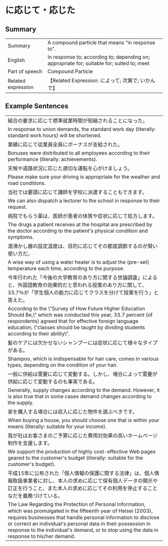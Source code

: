 # に応じて・応じた

## Summary

<table><tr>   <td>Summary</td>   <td>A compound particle that means “in response to”.</td></tr><tr>   <td>English</td>   <td>In response to; according to; depending on; appropriate for; suitable for; suited to; meet</td></tr><tr>   <td>Part of speech</td>   <td>Compound Particle</td></tr><tr>   <td>Related expression</td>   <td>【Related Expression: によって; 次第で; いかんで】</td></tr></table>

## Example Sentences

<table><tr><td>組合の要求に応じて標準就業時間が短縮されることになった。</td></tr><tr><td>In response to union demands, the standard work day (literally: standard work hours) will be shortened.</td></tr><tr><td>業績に応じて従業員全員にボーナスが支給された。</td></tr><tr><td>Bonuses were distributed to all employees according to their performance (literally: achievements).</td></tr><tr><td>天候や道路状況に応じた適切な運転を心がけましょう。</td></tr><tr><td>Please make sure your driving is appropriate for the weather and road conditions.</td></tr><tr><td>当社では要請に応じて講師を学校に派遣することもできます。</td></tr><tr><td>We can also dispatch a lecturer to the school in response to their request.</td></tr><tr><td>病院でもらう薬は、医師が患者の体質や症状に応じて処方します。</td></tr><tr><td>The drugs a patient receives at the hospital are prescribed by the doctor according to the patient's physical condition and symptoms.</td></tr><tr><td>湯沸かし器の設定温度は、目的に応じてその都度調節するのが賢い使い方だ。</td></tr><tr><td>A wise way of using a water heater is to adjust the (pre-set) temperature each time, according to the purpose.</td></tr><tr><td>今年行われた「今後の大学教育のあり方に関する世論調査」によると、外国語教育の効果的だと思われる授業のあり方に関して、33.7％が「学生個人の能力に応じてクラスを分けて授業を行う」と答えた。</td></tr><tr><td>According to the \"Survey of How Future Higher Education Should Be,\" which was conducted this year, 33.7 percent (of respondents) agreed that for effective foreign language education, \"classes should be taught by dividing students according to their ability\".</td></tr><tr><td>髪のケアには欠かせないシャンプーには症状に応じて様々なタイプがある。</td></tr><tr><td>Shampoo, which is indispensable for hair care, comes in various types, depending on the condition of your hair.</td></tr><tr><td>一般に供給は需要に応じて変動する。しかし、場合によって需要が供給に応じて変動するのも事実である。</td></tr><tr><td>Generally, supply changes according to the demand. However, it is also true that in some cases demand changes according to the supply.</td></tr><tr><td>家を購入する場合には収入に応じた物件を選ぶべきです。</td></tr><tr><td>When buying a house, you should choose one that is within your means (literally: suitable for your income).</td></tr><tr><td>我が社はお客さまのご予算に応じた費用対効果の高いホームページ制作を支援します。</td></tr><tr><td>We support the production of highly cost-effective Web pages geared to the customer's budget (literally: suitable for the customer's budget).</td></tr><tr><td>平成15年に公布された「個人情報の保護に関する法律」は、個人情報取扱事業者に対し、本人の求めに応じて保有個人データの開示や訂正を行うこと、また本人の求めに応じてその利用を停止することなだを義務づけている。</td></tr><tr><td>The Law Regarding the Protection of Personal Information, which was promulgated in the ﬁfteenth year of Heisei (2003), requires businesses that handle personal information to disclose or correct an individual's personal data in their possession in response to the individual's demand, or to stop using the data in response to his/her demand.</td></tr></table>

